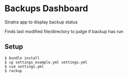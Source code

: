 # Backups Dashboard

Sinatra app to display backup status

Finds last modified file/directory to judge if backup has run

## Setup

    $ bundle install
    $ cp settings_example.yml settings.yml
    $ vim settings.yml
    $ rackup
